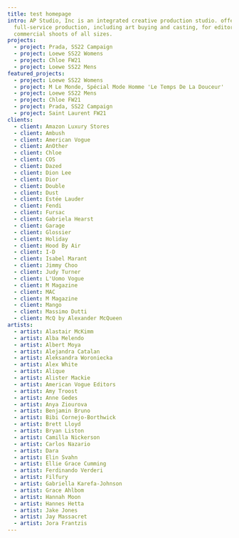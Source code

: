```yaml
---
title: test homepage
intro: AP Studio, Inc is an integrated creative production studio. offering
  full-service production, including art buying and casting, for editorial and
  commercial shoots of all sizes.
projects:
  - project: Prada, SS22 Campaign
  - project: Loewe SS22 Womens
  - project: Chloe FW21
  - project: Loewe SS22 Mens
featured_projects:
  - project: Loewe SS22 Womens
  - project: M Le Monde, Spécial Mode Homme 'Le Temps De La Douceur'
  - project: Loewe SS22 Mens
  - project: Chloe FW21
  - project: Prada, SS22 Campaign
  - project: Saint Laurent FW21
clients:
  - client: Amazon Luxury Stores
  - client: Ambush
  - client: American Vogue
  - client: AnOther
  - client: Chloe
  - client: COS
  - client: Dazed
  - client: Dion Lee
  - client: Dior
  - client: Double
  - client: Dust
  - client: Estée Lauder
  - client: Fendi
  - client: Fursac
  - client: Gabriela Hearst
  - client: Garage
  - client: Glossier
  - client: Holiday
  - client: Hood By Air
  - client: I-D
  - client: Isabel Marant
  - client: Jimmy Choo
  - client: Judy Turner
  - client: L'Uomo Vogue
  - client: M Magazine
  - client: MAC
  - client: M Magazine
  - client: Mango
  - client: Massimo Dutti
  - client: McQ by Alexander McQueen
artists:
  - artist: Alastair McKimm
  - artist: Alba Melendo
  - artist: Albert Moya
  - artist: Alejandra Catalan
  - artist: Aleksandra Woroniecka
  - artist: Alex White
  - artist: Alique
  - artist: Alister Mackie
  - artist: American Vogue Editors
  - artist: Amy Troost
  - artist: Anne Gedes
  - artist: Anya Ziourova
  - artist: Benjamin Bruno
  - artist: Bibi Cornejo-Borthwick
  - artist: Brett Lloyd
  - artist: Bryan Liston
  - artist: Camilla Nickerson
  - artist: Carlos Nazario
  - artist: Dara
  - artist: Elin Svahn
  - artist: Ellie Grace Cumming
  - artist: Ferdinando Verderi
  - artist: Filfury
  - artist: Gabriella Karefa-Johnson
  - artist: Grace Ahlbom
  - artist: Hannah Moon
  - artist: Hannes Hetta
  - artist: Jake Jones
  - artist: Jay Massacret
  - artist: Jora Frantzis
---
```

